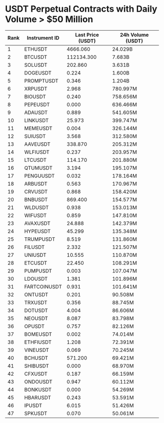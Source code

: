 # USDT Perpetual Contracts with Daily Volume > $50 Million

| Rank | Instrument ID | Last Price (USDT) | 24h Volume (USDT) |
|------|---------------|-------------------|-------------------|
| 1 | ETHUSDT | 4666.060 | 24.029B |
| 2 | BTCUSDT | 112134.300 | 7.683B |
| 3 | SOLUSDT | 202.860 | 3.631B |
| 4 | DOGEUSDT | 0.224 | 1.600B |
| 5 | PROMPTUSDT | 0.346 | 1.204B |
| 6 | XRPUSDT | 2.968 | 780.997M |
| 7 | BIOUSDT | 0.240 | 758.656M |
| 8 | PEPEUSDT | 0.000 | 636.466M |
| 9 | ADAUSDT | 0.889 | 541.605M |
| 10 | LINKUSDT | 25.973 | 399.747M |
| 11 | MEMEUSDT | 0.004 | 326.144M |
| 12 | SUIUSDT | 3.568 | 312.580M |
| 13 | AAVEUSDT | 338.870 | 205.312M |
| 14 | WLFIUSDT | 0.237 | 203.957M |
| 15 | LTCUSDT | 114.170 | 201.880M |
| 16 | QTUMUSDT | 3.194 | 195.107M |
| 17 | PENGUUSDT | 0.032 | 178.164M |
| 18 | ARBUSDT | 0.563 | 170.967M |
| 19 | CRVUSDT | 0.868 | 158.420M |
| 20 | BNBUSDT | 869.400 | 154.577M |
| 21 | WLDUSDT | 0.938 | 153.013M |
| 22 | WIFUSDT | 0.859 | 147.810M |
| 23 | AVAXUSDT | 24.888 | 142.379M |
| 24 | HYPEUSDT | 45.299 | 135.348M |
| 25 | TRUMPUSDT | 8.519 | 131.860M |
| 26 | FILUSDT | 2.332 | 121.507M |
| 27 | UNIUSDT | 10.555 | 110.870M |
| 28 | ETCUSDT | 22.450 | 108.291M |
| 29 | PUMPUSDT | 0.003 | 107.047M |
| 30 | LDOUSDT | 1.381 | 101.896M |
| 31 | FARTCOINUSDT | 0.931 | 101.641M |
| 32 | ONTUSDT | 0.201 | 90.508M |
| 33 | TRXUSDT | 0.356 | 88.745M |
| 34 | DOTUSDT | 4.004 | 86.606M |
| 35 | NEOUSDT | 8.087 | 83.798M |
| 36 | OPUSDT | 0.757 | 82.126M |
| 37 | BOMEUSDT | 0.002 | 74.014M |
| 38 | ETHFIUSDT | 1.208 | 72.391M |
| 39 | VINEUSDT | 0.069 | 70.245M |
| 40 | BCHUSDT | 571.200 | 69.421M |
| 41 | SHIBUSDT | 0.000 | 68.970M |
| 42 | CFXUSDT | 0.187 | 66.159M |
| 43 | ONDOUSDT | 0.947 | 60.112M |
| 44 | BONKUSDT | 0.000 | 54.269M |
| 45 | HBARUSDT | 0.243 | 53.591M |
| 46 | IPUSDT | 6.015 | 51.426M |
| 47 | SPKUSDT | 0.070 | 50.061M |
